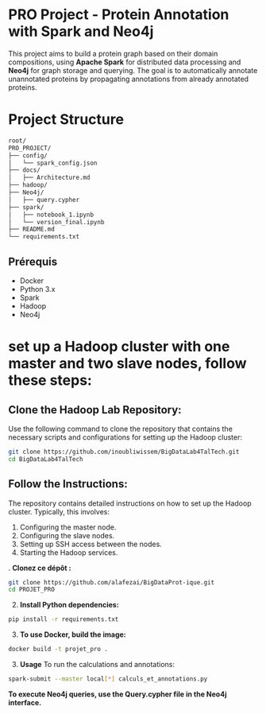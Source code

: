 # PRO Project - Protein Annotation with Spark and Neo4j

This project aims to build a protein graph based on their domain compositions, using **Apache Spark** for distributed data processing and **Neo4j** for graph storage and querying. The goal is to automatically annotate unannotated proteins by propagating annotations from already annotated proteins.

# Project Structure

```bash
root/
PRO_PROJECT/
├── config/
│   └── spark_config.json       
├── docs/
│   ├── Architecture.md                           
├── hadoop/
├── Neo4j/
│   ├── query.cypher                     
├── spark/                       
│   ├── notebook_1.ipynb        
│   └── version_final.ipynb      
├── README.md                   
└── requirements.txt             
```

## Prérequis

- Docker
- Python 3.x
- Spark
- Hadoop
- Neo4j


# set up a Hadoop cluster with one master and two slave nodes, follow these steps:

## Clone the Hadoop Lab Repository:
Use the following command to clone the repository that contains the necessary scripts and configurations for setting up the Hadoop cluster:

```bash
git clone https://github.com/inoubliwissem/BigDataLab4TalTech.git
cd BigDataLab4TalTech
```

## Follow the Instructions:
The repository contains detailed instructions on how to set up the Hadoop cluster. Typically, this involves:

   1. Configuring the master node.
   2. Configuring the slave nodes.
   3. Setting up SSH access between the nodes.
   4. Starting the Hadoop services.

. **Clonez ce dépôt :**
```bash
git clone https://github.com/alafezai/BigDataProt-ique.git
cd PROJET_PRO
```

2. **Install Python dependencies:**
```bash
pip install -r requirements.txt
```
3. **To use Docker, build the image:**
```bash
docker build -t projet_pro .
```

3. **Usage**
To run the calculations and annotations:
```bash
spark-submit --master local[*] calculs_et_annotations.py
```
**To execute Neo4j queries, use the Query.cypher file in the Neo4j interface.**
